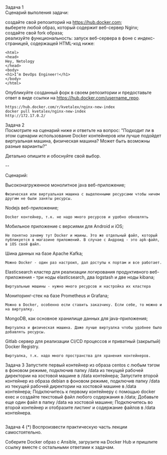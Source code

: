 Задача 1  
Сценарий выполения задачи:  

создайте свой репозиторий на https://hub.docker.com;  
выберете любой образ, который содержит веб-сервер Nginx;  
создайте свой fork образа;  
реализуйте функциональность: запуск веб-сервера в фоне с индекс-страницей, содержащей HTML-код ниже:  
```
<html>
<head>
Hey, Netology
</head>
<body>
<h1>I’m DevOps Engineer!</h1>
</body>
</html>
```
Опубликуйте созданный форк в своем репозитории и предоставьте ответ в виде ссылки на https://hub.docker.com/username_repo.  
```
https://hub.docker.com/r/kvetalex/nginx-new-index
docker pull kvetalex/nginx-new-index
http://172.17.0.2/
```

Задача 2  
Посмотрите на сценарий ниже и ответьте на вопрос: "Подходит ли в этом сценарии использование Docker контейнеров или лучше подойдет виртуальная машина, физическая машина? Может быть возможны разные варианты?"  

Детально опишите и обоснуйте свой выбор.  

--  

Сценарий:  

Высоконагруженное монолитное java веб-приложение;  
```
Физическая или виртуальная машина с выделенными ресурсами чтобы ничем другим не были заняты ресурсы.
```
Nodejs веб-приложение;  
```
Docker контейнер, т.к. не надо много ресурсов и удобно обновлять
```
Мобильное приложение c версиями для Android и iOS;  
```
Не понятно зачему тут Docker и маины. Это же отдельный файл, который публикуется в магазине приложений. В случае с Андроид - это apk-файл, в iOS свой файл.
```
Шина данных на базе Apache Kafka;  
```
Можно Docker - один раз настроил, дал доступы к портам и все работает.
```
Elasticsearch кластер для реализации логирования продуктивного веб-приложения - три ноды elasticsearch, два logstash и две ноды kibana; 
```
Виртуальные машины - нужно много ресурсов и настройка их кластера
```
Мониторинг-стек на базе Prometheus и Grafana; 
```
Можно в Docker, особенно если ставить заказчику. Если себе, то можно и на виртуалку.
```
MongoDB, как основное хранилище данных для java-приложения;  
```
Виртуалка и физическая машина. Даже лучше виртуалка чтобы удобнее было добавлять ресурсы.
```
Gitlab сервер для реализации CI/CD процессов и приватный (закрытый) Docker Registry.  
```
Виртуалка, т.к. надо много пространства для хранения контейнеров.
```

Задача 3
Запустите первый контейнер из образа centos c любым тэгом в фоновом режиме, подключив папку /data из текущей рабочей директории на хостовой машине в /data контейнера;
Запустите второй контейнер из образа debian в фоновом режиме, подключив папку /data из текущей рабочей директории на хостовой машине в /data контейнера;
Подключитесь к первому контейнеру с помощью docker exec и создайте текстовый файл любого содержания в /data;
Добавьте еще один файл в папку /data на хостовой машине;
Подключитесь во второй контейнер и отобразите листинг и содержание файлов в /data контейнера.
```
```

Задача 4 (*)
Воспроизвести практическую часть лекции самостоятельно.

Соберите Docker образ с Ansible, загрузите на Docker Hub и пришлите ссылку вместе с остальными ответами к задачам.
```
```

